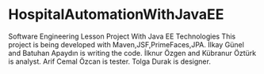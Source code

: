 # HospitalAutomationWithJavaEE
Software Engineering Lesson Project With Java EE Technologies
This project is being developed with Maven,JSF,PrimeFaces,JPA.
İlkay Günel and Batuhan Apaydın is writing the code.
İlknur Özgen and Kübranur Öztürk is analyst.
Arif Cemal Özcan is tester.
Tolga Durak is designer.
